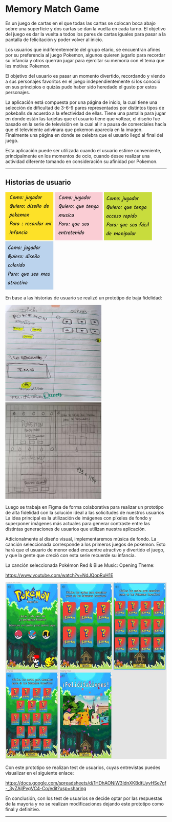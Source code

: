 # Memory Match Game

Es un juego de cartas en el que todas las cartas se colocan boca abajo sobre una superficie y dos cartas se dan la vuelta en cada turno. El objetivo del juego es dar la vuelta a todos los pares de cartas iguales para pasar a la pantalla de felicitación y poder volver al inicio. 

Los usuarios  que indiferentemente del grupo etario, se encuentran afines por su preferencia al juego Pokemon, algunos quieren jugarlo para recordar su infancia y otros querrán jugar para ejercitar su memoria con el tema que les motiva: Pokemon. 

El objetivo del usuario es pasar un momento divertido, recordando y viendo a sus personajes favoritos en el juego independientemente si los conoció en sus principios o quizás pudo haber sido heredado el gusto por estos personajes. 

La aplicación está compuesta por una página de inicio, la cual tiene una selección de dificultad de 3-6-9 pares representados por distintos tipos de pokeballs de acuerdo a la efectividad de ellas. Tiene una pantalla para jugar en donde están las tarjetas que el usuario tiene que voltear, el diseño fue basado en la serie de televisión en la cual al ir a pausa de comerciales hacía que el televidente adivinara que pokemon aparecía en la imagen.  Finalmente una página en donde se celebra que el usuario llegó al final del juego.

Esta aplicación puede ser utilizada cuando el usuario estime conveniente, principalmente en los momentos de ocio, cuando desee realizar una actividad diferente tomando en consideración su afinidad por Pokemon.

***

## Historias de usuario

<img src="./readme-resource/Historia de Usuario (1).jpeg" width="150px" height="150px">
<img src="./readme-resource/Historia de Usuario (2).jpeg" width="150px" height="150px">
<img src="./readme-resource/Historia de Usuario (3).jpeg" width="150px" height="150px">
<img src="./readme-resource/Historia de Usuario (4).jpeg" width="150px" height="150px">


En base a las historias de usuario se realizó un prototipo de baja fidelidad:

<img src="./readme-resource/Prototipo (1).jpeg" width="300px" height="300px">
<img src="./readme-resource/Prototipo (2).jpeg" width="300px" height="300px">

Luego se trabaja en Figma de forma colaborativa para realizar un prototipo de alta fidelidad con la solución ideal a las solicitudes de nuestros usuarios
La idea principal es la utilización de imágenes con píxeles de fondo y superponer imágenes más actuales para generar contraste entre las distintas generaciones de usuarios que utilizan nuestra aplicación.

Adicionalmente al diseño visual, implementaremos música de fondo. La canción seleccionada corresponde a  los primeros juegos de pokemon. Esto hará que el usuario de menor edad encuentre atractivo y divertido el juego, y que la gente que creció con esta serie recuerde su infancia. 

La canción seleccionada Pokémon Red & Blue Music: Opening Theme:

https://www.youtube.com/watch?v=NdJQopRuH1E

<img src="./readme-resource/Prototipo Alta Fidelidad.jpg" width="600px" height="550px">

Con este prototipo se realizan test de usuarios, cuyas entrevistas puedes visualizar en el siguiente enlace:

https://docs.google.com/spreadsheets/d/1HDhAONiW3IdnXKBdtUyvHSe7gf-_3yZAjIPvgVC4-Co/edit?usp=sharing 


En conclusión, con los test de usuarios se decide optar por las respuestas de la mayoría y no se realizan modificaciones dejando este prototipo como final y definitivo.

***
